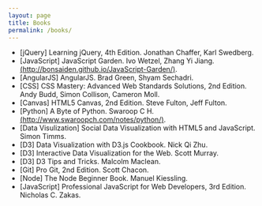 ```yaml
---
layout: page
title: Books
permalink: /books/
---
```


- [jQuery] Learning jQuery, 4th Edition. Jonathan Chaffer, Karl Swedberg.
- [JavaScript] JavaScript Garden. Ivo Wetzel, Zhang Yi Jiang. [(http://bonsaiden.github.io/JavaScript-Garden/)](http://bonsaiden.github.io/JavaScript-Garden/).
- [AngularJS] AngularJS. Brad Green, Shyam Sechadri.
- [CSS] CSS Mastery: Advanced Web Standards Solutions, 2nd Edition. Andy Budd, Simon Collison, Cameron Moll.
- [Canvas] HTML5 Canvas, 2nd Edition. Steve Fulton, Jeff Fulton.
- [Python] A Byte of Python. Swaroop C H. [(http://www.swaroopch.com/notes/python/)](http://www.swaroopch.com/notes/python/).
- [Data Visulization] Social Data Visualization with HTML5 and JavaScript. Simon Timms.
- [D3] Data Visualization with D3.js Cookbook. Nick Qi Zhu.
- [D3] Interactive Data Visualization for the Web. Scott Murray.
- [D3] D3 Tips and Tricks. Malcolm Maclean.
- [Git] Pro Git, 2nd Edition. Scott Chacon.
- [Node] The Node Beginner Book. Manuel Kiessling.
- [JavaScript] Professional JavaScript for Web Developers, 3rd Edition. Nicholas C. Zakas.
